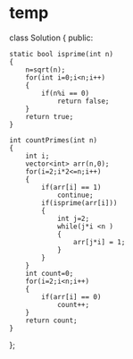 # temp


class Solution
{
public:

    static bool isprime(int n)
    {
        n=sqrt(n);
        for(int i=0;i<n;i++)
        {
            if(n%i == 0)
                return false;
        }
        return true;
    }

    int countPrimes(int n)
    {
        int i;
        vector<int> arr(n,0);
        for(i=2;i*2<=n;i++)
        {
            if(arr[i] == 1)
                continue;
            if(isprime(arr[i]))
            {
                int j=2;
                while(j*i <n )
                {
                    arr[j*i] = 1;
                }
            }
        }
        int count=0;
        for(i=2;i<n;i++)
        {
            if(arr[i] == 0)
                count++;
        }
        return count;
    }
};
